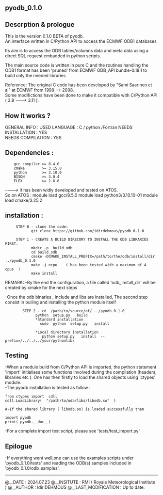 ## pyodb_0.1.0

## Descrption & prologue 
This is the version 0.1.0  BETA of pyodb.<br />
An interface written in C/Python API to access the ECMWF ODB1 databases

Its aim is to access the ODB tables/columns data and meta data using a direct SQL request
embadded in python scripts.<br />

The main source code is written in pure C and the routines handling the ODB1
format has been 'pruned' from ECMWF ODB_API bundle-0.18.1 to build only the
needed libraries <br />

Reference:
The original C code has been developed by "Sami Saarinen et al" at ECMWF from 1998 --> 2008.  <br />
Some modifictions have been done to make it compatible with C/Python API ( 3.9 ---> 3.11 ).

## How it works ?

GENERAL INFO        :
USED LANGUAGE       : C / python /Fortran 
NEEDS INSTALLATION  : YES  
NEEDS COMPILATION   : YES 

## Dependencies :
        gcc compiler >= 8.4.0    
        cmake        >= 3.15.0   
        python       >= 3.10.0 
        BISON        >= 3.0.4 
        FLEX         >= 2.6.0 

----> It has been widly developed and tested on ATOS. <br />
So on ATOS  :
   module load   gcc/8.5.0
   module load   python3/3.10.10-01
   module load   cmake/3.25.2


## installation :  

   ```  
        STEP 0 - clone the code:
               git clone https://github.com/idirdehmous/pyodb_0.1.0 
   
        STEP 1 - CREATE A BUILD DIRECORY TO INSTALL THE ODB LIBRARIES FIRST.
               mkdir -p  build_odb  
               cd build_odb 
               cmake -DCMAKE_INSTALL_PREFIX=/path/to/the/odb/install/dir     ../pyodb_0.1.0 
               make -j ncpu    ( has been tested with a maximum of 4  cpus  ) 
               make install  
```
REMARK:
-By the end the configuration, a file called 'odb_install_dir' will be created by cmake for the next steps<br />

-Once the odb binaries , include and libs are installed, The second step consist in builing and installing the python module itself<br />

```
        STEP 2 - cd  /path/to/source/of/.../pyodb_0.1.0  
              python  setup.py   build  
              *Standard installation 
                sudo  python  setup.py   install  

              *Local directory installation 
                 python setup.py   install  --prefix=/../../../your/pythonlibs 
```

## Testing 
-When a module build from C/Python API is imported, the python statement 'import' initialises some functions involved during the compilation (headers,  libraries etc ). One has then firstly to load the shared objects using 'ctypes' module.<br /> 
-The pyodb installation is tested as follow : 
```
from ctypes import  cdll  
cdll.LoadLibrary(  "/path/to/odb/libs/libodb.so"  )

#-If the shared library ( libodb.so) is loaded successfully then 

import pyodb
print( pyodb.__doc__) 
```
-For a complete import test script, please see 'tests/test_import.py'  


## Epilogue 
-If everything went well,one can use the examples scripts under  'pyodb_0.1.0/tests' and reading the ODB(s) samples included in 'pyodb_0.1.0/odb_samples'. <br />

----------------------------------
@__DATE              :  2024.07.23
@__INSITUTE          :  RMI ( Royale Meteorological Institute )
@__AUTHOR            :  Idir DEHMOUS 
@__LAST_MODIFICATION :  Up to date. 

